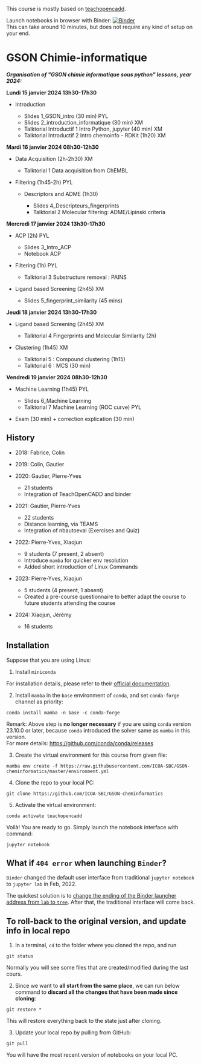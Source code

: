This course is mostly based on [teachopencadd](https://github.com/volkamerlab/teachopencadd).

Launch notebooks in browser with Binder: [![Binder](https://mybinder.org/badge_logo.svg)](https://mybinder.org/v2/gh/ICOA-SBC/GSON-cheminformatics/HEAD)\
This can take around 10 minutes, but does not require any kind of setup on your end.

GSON Chimie-informatique
========================
___Organisation of "GSON chimie informatique sous python" lessons, year 2024:___

**Lundi 15 janvier 2024 13h30-17h30**

- Introduction

  - Slides 1_GSON_intro (30 min) PYL
  - Slides 2_introduction_informatique (30 min) XM
  - Talktorial Introductif 1 Intro Python, jupyter (40 min) XM
  - Talktorial Introductif 2 Intro chemoinfo - RDKit (1h20) XM

**Mardi 16 janvier 2024 08h30-12h30**

- Data Acquisition (2h-2h30) XM

  - Talktorial 1 Data acquisition from ChEMBL

- Filtering (1h45-2h) PYL

  - Descriptors and ADME (1h30)

    - Slides 4_Descripteurs_fingerprints
    - Talktorial 2 Molecular filtering: ADME/Lipinski criteria

**Mercredi 17 janvier 2024 13h30-17h30**

- ACP (2h) PYL
  - Slides 3_Intro_ACP
  - Notebook ACP

- Filtering (1h) PYL

  - Talktorial 3 Substructure removal : PAINS

- Ligand based Screening (2h45) XM

  - Slides 5_fingerprint_similarity (45 mins)

**Jeudi 18 janvier 2024 13h30-17h30**

- Ligand based Screening (2h45) XM

  - Talktorial 4 Fingerprints and Molecular Similarity (2h)

- Clustering (1h45) XM

  - Talktorial 5 : Compound clustering (1h15)
  - Talktorial 6 : MCS (30 min)

**Vendredi 19 janvier 2024 08h30-12h30**

- Machine Learning (1h45) PYL

  - Slides 6_Machine Learning
  - Talktorial 7 Machine Learning (ROC curve) PYL

- Exam (30 min) + correction explication (30 min)

## History

- 2018: Fabrice, Colin

- 2019: Colin, Gautier

- 2020: Gautier, Pierre-Yves
    - 21 students
    - Integration of TeachOpenCADD and binder

- 2021: Gautier, Pierre-Yves
    - 22 students
    - Distance learning, via TEAMS
    - Integration of nbautoeval (Exercises and Quiz)

- 2022: Pierre-Yves, Xiaojun
    - 9 students (7 present, 2 absent)
    - Introduce ```mamba``` for quicker env resolution
    - Added short introduction of Linux Commands

- 2023: Pierre-Yves, Xiaojun
    - 5 students (4 present, 1 absent)
    - Created a pre-course questionnaire to better adapt the course to future students attending the course

- 2024: Xiaojun, Jérémy
    - 16 students

## Installation

Suppose that you are using Linux:

1. Install `miniconda`

For installation details, please refer to their [official documentation](https://docs.conda.io/en/latest/miniconda.html).

2. Install `mamba` in the `base` environment of `conda`, and set `conda-forge` channel as priority:
```
conda install mamba -n base -c conda-forge
```
Remark: Above step is **no longer necessary** if you are using `conda` version 23.10.0 or later, because `conda` introduced the solver same as `mamba` in this version.\
For more details: https://github.com/conda/conda/releases

3. Create the virtual environment for this course from given file:
```
mamba env create -f https://raw.githubusercontent.com/ICOA-SBC/GSON-cheminformatics/master/environment.yml
```

4. Clone the repo to your local PC:
```
git clone https://github.com/ICOA-SBC/GSON-cheminformatics
```

5. Activate the virtual environment:

```
conda activate teachopencadd
```

Voilà! You are ready to go. Simply launch the notebook interface with command:
```
jupyter notebook
```

## What if `404 error` when launching `Binder`?
`Binder` changed the default user interface from traditional `jupyter notebook` to `jupyter lab` in Feb, 2022.

The quickest solution is to [change the ending of the Binder launcher address from `lab` to `tree`](https://discourse.jupyter.org/t/previous-built-binder-repo-suddenly-with-404-error/13047). After that, the traditional interface will come back.

## To roll-back to the original version, and update info in local repo
1. In a terminal, `cd` to the folder where you cloned the repo, and run
```
git status
```
Normally you will see some files that are created/modified during the last cours.

2. Since we want to **all start from the same place**, we can run below command to **discard all the changes that have been made since cloning**:
```
git restore *
```
This will restore everything back to the state just after cloning.

3. Update your local repo by pulling from GitHub:
```
git pull
```
You will have the most recent version of notebooks on your local PC.  